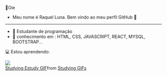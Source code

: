 👋Oie 
- Meu nome é Raquel Luna. Bem vindo ao meu perfil GitHub 🤭

-------------------------------------------------------------

- 📝 Estudante de programação
- 💪 conhecimento em : HTML, CSS, JAVASCRIPT, REACT, MYSQL, BOOTSTRAP... 

💻 Estou aprendendo: 

<img src="https://cdn.jsdelivr.net/gh/devicons/devicon@latest/icons/java/java-original-wordmark.svg" />
<div class="tenor-gif-embed" data-postid="18263869" data-share-method="host" data-aspect-ratio="1.09966" data-width="100%"><a href="https://tenor.com/view/studying-estudy-ler-nerd-gif-18263869">Studying Estudy GIF</a>from <a href="https://tenor.com/search/studying-gifs">Studying GIFs</a></div> <script type="text/javascript" async src="https://tenor.com/embed.js"></script>          

